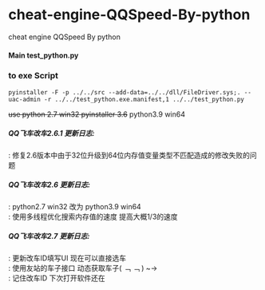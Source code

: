 # cheat-engine-QQSpeed-By-python  
cheat engine QQSpeed By python  

#### Main  test_python.py  
### to exe Script  
```
pyinstaller -F -p ../../src --add-data=../../dll/FileDriver.sys;. --uac-admin -r ../../test_python.exe.manifest,1 ../../test_python.py  
```
~~use python 2.7 win32 pyinstaller 3.6~~ python3.9 win64

##### QQ飞车改车2.6.1 更新日志:  
 : 修复2.6版本中由于32位升级到64位内存值变量类型不匹配造成的修改失败的问题  
  
##### QQ飞车改车2.6 更新日志:   
 : python2.7 win32 改为 python3.9 win64  
 : 使用多线程优化搜索内存值的速度 提高大概1/3的速度  

##### QQ飞车改车2.7 更新日志:  
 : 更新改车ID填写UI 现在可以直接选车  
 : 使用友站的车子接口 动态获取车子( ﹁ ﹁ ) ~→  
 : 记住改车ID 下次打开软件还在  
